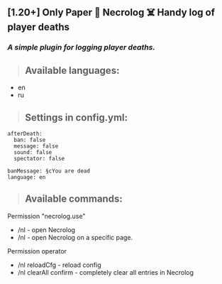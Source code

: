## [1.20+] Only Paper 📜 Necrolog ☠️ Handy log of player deaths

### _A simple plugin for logging player deaths._

>##  Available languages:

- en
- ru

 
>## Settings in config.yml:

```
afterDeath:
  ban: false
  message: false
  sound: false
  spectator: false

banMessage: §cYou are dead
language: en
```



>## Available commands:

Permission "necrolog.use"

- /nl - open Necrolog
- /nl <page> - open Necrolog on a specific page.

Permission operator

- /nl reloadCfg - reload config
- /nl clearAll confirm - completely clear all entries in Necrolog

